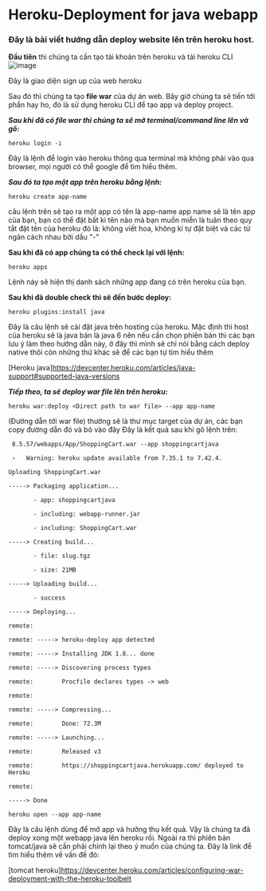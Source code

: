 # Heroku-Deployment for java webapp
### Đây là bài viết hướng dẫn deploy website lên trên heroku host.
**Đầu tiên** thì chúng ta cần tạo tài khoản trên heroku và tải heroku CLI
![image](https://user-images.githubusercontent.com/85113374/131202102-4bda4c14-7b1d-4a62-a151-6578421cc133.png)

Đây là giao diện sign up của web heroku

Sau đó thì chúng ta tạo **file war** của dự án web. Bây giờ chúng ta sẽ tiến tới phần hay ho, đó là sử dụng heroku CLI để tạo app và deploy project.

***Sau khi đã có file war thì chúng ta sẽ mở terminal/command line lên và gõ:***

`heroku login -i`

Đây là lệnh để login vào heroku thông qua terminal mà không phải vào qua browser, mọi người có thể google để tìm hiểu thêm.

***Sau đó ta tạo một app trên heroku bằng lệnh:***

`heroku create app-name`

câu lệnh trên sẽ tạo ra một app có tên là app-name app name sẽ là tên app của bạn, bạn có thể đặt bất kì tên nào mà bạn muốn miễn là tuân theo quy tắt đặt tên của heroku đó là: không viết hoa, không kí tự đặt biệt và các từ ngăn cách nhau bởi dấu "-"

**Sau khi đã có app chúng ta có thể check lại với lệnh:**

`heroku apps`

Lệnh này sẽ hiện thị danh sách những app đang có trên heroku của bạn.

**Sau khi đã double check thì sẽ đến bước deploy:**

`heroku plugins:install java`

Đây là câu lệnh sẽ cài đặt java trên hosting của heroku. Mặc định thì host của heroku sẽ là java bản là java 6 nên nếu cần chọn phiên bản thì các bạn lưu ý làm theo hướng dẫn này, ở đây thì mình sẽ chỉ nói bằng cách deploy native thôi còn những thứ khác sẽ để các bạn tự tìm hiểu thêm

[Heroku java]https://devcenter.heroku.com/articles/java-support#supported-java-versions

***Tiếp theo, ta sẽ deploy war file lên trên heroku:***

`heroku war:deploy <Direct path to war file> --app app-name`

<Direct path to war file> (Đường dẫn tới war file) thường sẽ là thư mục target của dự án, các bạn copy đường dẫn đó và bỏ vào đây
Đây là kết quả sau khi gõ lệnh trên:
 
```
 8.5.57/webapps/App/ShoppingCart.war --app shoppingcartjava
 
 ›   Warning: heroku update available from 7.35.1 to 7.42.4.
 
Uploading ShoppingCart.war
 
-----> Packaging application...
 
       - app: shoppingcartjava
 
       - including: webapp-runner.jar
 
       - including: ShoppingCart.war
 
-----> Creating build...
 
       - file: slug.tgz
 
       - size: 21MB
 
-----> Uploading build...
 
       - success
 
-----> Deploying...
 
remote: 
 
remote: -----> heroku-deploy app detected
 
remote: -----> Installing JDK 1.8... done
 
remote: -----> Discovering process types
 
remote:        Procfile declares types -> web
 
remote: 
 
remote: -----> Compressing...
 
remote:        Done: 72.3M
 
remote: -----> Launching...
 
remote:        Released v3
 
remote:        https://shoppingcartjava.herokuapp.com/ deployed to Heroku
 
remote: 
 
-----> Done
```
 
`heroku open --app app-name`
 
 Đây là câu lệnh dùng để mở app và hưởng thụ kết quả. Vậy là chúng ta đã deploy xong một webapp java lên heroku rồi. Ngoài ra thì phiên bản tomcat/java sẽ cần phải chỉnh lại theo ý muốn của chúng ta. Đây là link để tìm hiểu thêm về vấn đề đó:
 
 [tomcat heroku]https://devcenter.heroku.com/articles/configuring-war-deployment-with-the-heroku-toolbelt
